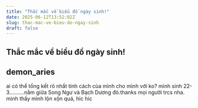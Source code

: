 ```yaml
---
title: "Thắc mắc về biểu đồ ngày sinh!"
date: 2025-06-12T13:52:02Z
slug: thac-mac-ve-bieu-do-ngay-sinh
draft: false
---
```


## Thắc mắc về biểu đồ ngày sinh!

## demon_aries

ai có thể tổng kết rõ nhất  tính cách của mình cho mình với ko? mình sinh 22-3..........nằm giữa Song Ngư và Bạch Dương đó.thanks mọi người trcs nha. mình thấy mình lộn xộn quá, hic hic